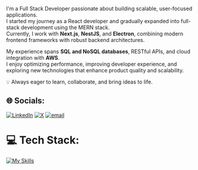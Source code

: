 

<!--
**puja23rani/puja23rani** is a ✨ _special_ ✨ repository because its `README.md` (this file) appears on your GitHub profile.

Here are some ideas to get you started:

- 🔭 I’m currently working on ...
- 🌱 I’m currently learning ...
- 👯 I’m looking to collaborate on ...
- 🤔 I’m looking for help with ...
- 💬 Ask me about ...
- 📫 How to reach me: ...
- 😄 Pronouns: ...
- ⚡ Fun fact: ...
-->

I'm a Full Stack Developer passionate about building scalable, user-focused applications.  
I started my journey as a React developer and gradually expanded into full-stack development using the MERN stack.  
Currently, I work with **Next.js**, **NestJS**, and **Electron**, combining modern frontend frameworks with robust backend architectures.  

My experience spans **SQL and NoSQL databases**, RESTful APIs, and cloud integration with **AWS**.  
I enjoy optimizing performance, improving developer experience, and exploring new technologies that enhance product quality and scalability.  

💡 Always eager to learn, collaborate, and bring ideas to life.


## 🌐 Socials:
[![LinkedIn](https://img.shields.io/badge/LinkedIn-%230077B5.svg?logo=linkedin&logoColor=white)](https://linkedin.com/in/puja-rani-tripathy-618885227/) [![X](https://img.shields.io/badge/X-black.svg?logo=X&logoColor=white)](https://x.com/@PujaraniTripat1) [![email](https://img.shields.io/badge/Email-D14836?logo=gmail&logoColor=white)](mailto:pujaranitripathy601@gmail.com) 

# 💻 Tech Stack:
[![My Skills](https://skillicons.dev/icons?i=nextjs,react,ts,nodejs,nestjs,express,mongodb,postgres,redis,nginx,aws,vercel,git,github,postman,figma,tailwind,bootstrap&perline=8)](https://skillicons.dev)

<!-- Proudly created with GPRM ( https://gprm.itsvg.in ) -->
